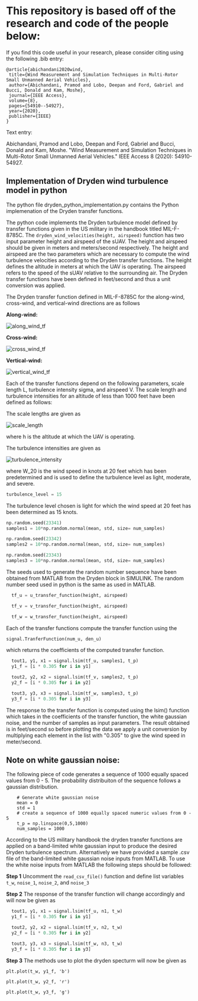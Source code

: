 # This repository is based off of the research and code of the people below:


 If you find this code useful in your research, please consider citing using the following .bib entry:
 
 ```
@article{abichandani2020wind,
  title={Wind Measurement and Simulation Techniques in Multi-Rotor Small Unmanned Aerial Vehicles},
  author={Abichandani, Pramod and Lobo, Deepan and Ford, Gabriel and Bucci, Donald and Kam, Moshe},
  journal={IEEE Access},
  volume={8},
  pages={54910--54927},
  year={2020},
  publisher={IEEE}
}
 
 ```
 
 Text entry: 
 
 Abichandani, Pramod and Lobo, Deepan and Ford, Gabriel and Bucci, Donald and Kam, Moshe. "Wind Measurement and Simulation Techniques in Multi-Rotor Small Unmanned Aerial Vehicles." IEEE Access 8 (2020): 54910-54927.
 

## Implementation of Dryden wind turbulence model in python

The python file dryden_python_implementation.py contains the Python implemenation of the Dryden transfer functions. 

The python code implements the Dryden turbulence model defined by  transfer functions given in the US military in the handbook titled MIL-F-8785C. The ```dryden_wind_velocities(height, airspeed)```  function has two input parameter height and airspeed of the sUAV. The height and airspeed should be given in meters and meters/second respectively. The height and airspeed are the two parameters which are necessary to compute the wind turbulence velocities according to the Dryden transfer functions. The height defines the altitude in meters at which the UAV is operating. The airspeed refers to the speed of the sUAV relative to the surrounding air. The Dryden transfer functions have been defined in feet/second and thus a unit conversion was applied. 





The Dryden transfer function defined in MIL-F-8785C for the along-wind, cross-wind, and vertical-wind directions are as follows

**Along-wind:**

![along_wind_tf](/images/along_wind_tf.png)


**Cross-wind:**

![cross_wind_tf](/images/cross_wind_tf.png)

**Vertical-wind:**

![vertical_wind_tf](/images/vertical_wind_tf.png)



Each of the transfer functions depend on the following parameters, scale length L, turbulence intensity sigma, and airspeed V. The scale length and turbulence intensities for an altitude of less than 1000 feet have been defined as follows:

The scale lengths are given as

![scale_length](/images/scale_length_1.png)

where h is the altitude at which the UAV is operating.

The turbulence intensities are given as

![turbulence_intensity](/images/turbulence_intensity.png)

where W_20 is the wind speed in knots at 20 feet which has been predetermined and is used to define the turbulence level as light, moderate, and severe. 

```python
turbulence_level = 15
```

The turbulence level chosen is light for which the wind speed at 20 feet has been determined as 15 knots. 





```python
np.random.seed(23341)
samples1 = 10*np.random.normal(mean, std, size= num_samples)

np.random.seed(23342)
samples2 = 10*np.random.normal(mean, std, size= num_samples)

np.random.seed(23343)
samples3 = 10*np.random.normal(mean, std, size= num_samples)
```

The seeds used to generate the random number sequence have been obtained from MATLAB from the Dryden block in SIMULINK. The random number seed used in python is the same as used in MATLAB.


```python
  tf_u = u_transfer_function(height, airspeed)

  tf_v = v_transfer_function(height, airspeed)

  tf_w = w_transfer_function(height, airspeed)
```



Each of the transfer functions compute the transfer function using the 

```python
signal.TranferFunction(num_u, den_u)
```

which returns the coefficients of the computed transfer function. 



```python
  tout1, y1, x1 = signal.lsim(tf_u, samples1, t_p)
  y1_f = [i * 0.305 for i in y1]

  tout2, y2, x2 = signal.lsim(tf_v, samples2, t_p)
  y2_f = [i * 0.305 for i in y2]

  tout3, y3, x3 = signal.lsim(tf_w, samples3, t_p)
  y3_f = [i * 0.305 for i in y3]
```

The response to the transfer function is computed using the lsim() function which takes in the coefficients of the transfer function, the white gaussian noise, and the number of samples as input parameters. The result obtained is in feet/second so before plotting the data we apply a unit conversion by multiplying each element in the list with "0.305" to give the wind speed in meter/second. 

## Note on white gaussian noise: 

The following piece of code generates a sequence of 1000 equally spaced values from 0 - 5. The probability distribuiton of the sequence follows a gaussian distribution. 

```
    # Generate white gaussian noise 
    mean = 0
    std = 1 
    # create a sequence of 1000 equally spaced numeric values from 0 - 5
    t_p = np.linspace(0,5,1000)
    num_samples = 1000
```

According to the US military handbook the dryden transfer functions are applied on a band-limited white gaussian input to produce the desired Dryden turbulence spectrum. Alternatively we have provided a sample .csv file of the band-limited white gaussian noise inputs from MATLAB. To use the white noise inputs from MATLAB the following steps should be followed: 

**Step 1**
Uncomment the ```read_csv_file()``` function and define list variables ```t_w```, ```noise_1```, ```noise_2```, and ```noise_3``` 


**Step 2**
The response of the transfer function will change accordingly and will now be given as 

```python
  tout1, y1, x1 = signal.lsim(tf_u, n1, t_w)
  y1_f = [i * 0.305 for i in y1]

  tout2, y2, x2 = signal.lsim(tf_v, n2, t_w)
  y2_f = [i * 0.305 for i in y2]

  tout3, y3, x3 = signal.lsim(tf_w, n3, t_w)
  y3_f = [i * 0.305 for i in y3]
```

**Step 3** 
The methods use to plot the dryden specturm will now be given as 

```
plt.plot(t_w, y1_f, 'b')

plt.plot(t_w, y2_f, 'r')

plt.plot(t_w, y3_f, 'g')
```
